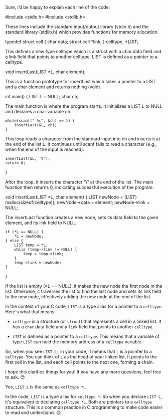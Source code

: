 Sure, I’d be happy to explain each line of the code:

#include <stdio.h>
#include <stdlib.h>

These lines include the standard input/output library (stdio.h) and the standard library (stdlib.h) which provides functions for memory allocation.

typedef struct cell {
    char data;
    struct cell *link;
} celltype, *LIST;

This defines a new type celltype which is a struct with a char data field and a link field that points to another celltype. LIST is defined as a pointer to a celltype.

void insertLast(LIST *L, char element);

This is a function prototype for insertLast which takes a pointer to a LIST and a char element and returns nothing (void).

int main() {
    LIST L = NULL;
    char ch;

The main function is where the program starts. It initializes a LIST L to NULL and declares a char variable ch.

    while(scanf(" %c", &ch) == 1) {
        insertLast(&L, ch);
    }

This loop reads a character from the standard input into ch and inserts it at the end of the list L. It continues until scanf fails to read a character (e.g., when the end of the input is reached).

    insertLast(&L, 'Y');
    return 0;
}

After the loop, it inserts the character ‘Y’ at the end of the list. The main function then returns 0, indicating successful execution of the program.

void insertLast(LIST *L, char element)
{
    LIST newNode = (LIST) malloc(sizeof(celltype));
    newNode->data = element;
    newNode->link = NULL;

The insertLast function creates a new node, sets its data field to the given element, and its link field to NULL.

    if (*L == NULL) {
        *L = newNode;
    } else {
        LIST temp = *L;
        while (temp->link != NULL) {
            temp = temp->link;
        }
        temp->link = newNode;
    }
}

If the list is empty (*L == NULL), it makes the new node the first node in the list. Otherwise, it traverses the list to find the last node and sets its link field to the new node, effectively adding the new node at the end of the list.

In the context of your C code, `LIST` is a type alias for a pointer to a `celltype`. Here's what that means:

- `celltype` is a structure (or `struct`) that represents a cell in a linked list. It has a `char` data field and a `link` field that points to another `celltype`.

- `LIST` is defined as a pointer to a `celltype`. This means that a variable of type `LIST` can hold the memory address of a `celltype` variable.

So, when you see `LIST L;` in your code, it means that `L` is a pointer to a `celltype`. You can think of `L` as the head of your linked list. It points to the first cell in the list, and each cell points to the next one, forming a chain.

I hope this clarifies things for you! If you have any more questions, feel free to ask. 😊

Yes, `LIST L` is the same as `celltype *L`. 

In the code, `LIST` is a type alias for `celltype *`. So when you declare `LIST L`, it's equivalent to declaring `celltype *L`. Both are pointers to a `celltype` structure. This is a common practice in C programming to make code easier to read and understand. 😊